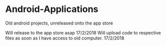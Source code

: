 # Android-Applications
Old android projects, unreleased onto the app store

Will release to the app store asap 17/2/2018
Will upload code to respective files as soon as I have access to old computer. 17/2/2018
